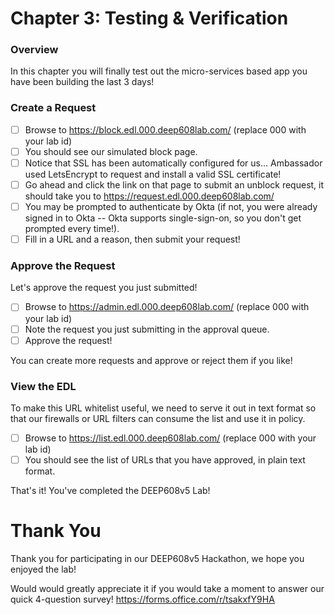 # Chapter 3: Testing & Verification
### Overview
In this chapter you will finally test out the micro-services based app you have been building the last 3 days!

### Create a Request

 - [ ] Browse to https://block.edl.000.deep608lab.com/ (replace 000 with your lab id)
 - [ ] You should see our simulated block page.
 - [ ] Notice that SSL has been automatically configured for us... Ambassador used LetsEncrypt to request and install a valid SSL certificate!
 - [ ] Go ahead and click the link on that page to submit an unblock request, it should take you to https://request.edl.000.deep608lab.com/
 - [ ] You may be prompted to authenticate by Okta (if not, you were already signed in to Okta -- Okta supports single-sign-on, so you don't get prompted every time!).
 - [ ] Fill in a URL and a reason, then submit your request!

### Approve the Request
Let's approve the request you just submitted!

 - [ ] Browse to https://admin.edl.000.deep608lab.com/ (replace 000 with your lab id)
 - [ ] Note the request you just submitting in the approval queue.
 - [ ] Approve the request!

You can create more requests and approve or reject them if you like!

### View the EDL
To make this URL whitelist useful, we need to serve it out in text format so that our firewalls or URL filters can consume the list and use it in policy.

 - [ ] Browse to https://list.edl.000.deep608lab.com/ (replace 000 with your lab id)
 - [ ] You should see the list of URLs that you have approved, in plain text format.

That's it! You've completed the DEEP608v5 Lab!

# Thank You
Thank you for participating in our DEEP608v5 Hackathon, we hope you enjoyed the lab!

Would would greatly appreciate it if you would take a moment to answer our quick 4-question survey!
https://forms.office.com/r/tsakxfY9HA
